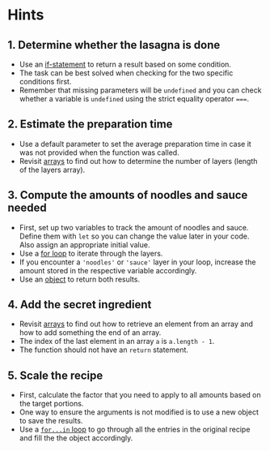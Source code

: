 # Hints

## 1. Determine whether the lasagna is done

- Use an [if-statement][mdn-if-else] to return a result based on some condition.
- The task can be best solved when checking for the two specific conditions first.
- Remember that missing parameters will be `undefined` and you can check whether a variable is `undefined` using the strict equality operator `===`.

## 2. Estimate the preparation time

- Use a default parameter to set the average preparation time in case it was not provided when the function was called.
- Revisit [arrays][concept-arrays] to find out how to determine the number of layers (length of the layers array).

## 3. Compute the amounts of noodles and sauce needed

- First, set up two variables to track the amount of noodles and sauce.
  Define them with `let` so you can change the value later in your code.
  Also assign an appropriate initial value.
- Use a [for loop][concept-for-loops] to iterate through the layers.
- If you encounter a `'noodles'` or `'sauce'` layer in your loop, increase the amount stored in the respective variable accordingly.
- Use an [object][concept-objects] to return both results.

## 4. Add the secret ingredient

- Revisit [arrays][concept-arrays] to find out how to retrieve an element from an array and how to add something the end of an array.
- The index of the last element in an array `a` is `a.length - 1`.
- The function should not have an `return` statement.

## 5. Scale the recipe

- First, calculate the factor that you need to apply to all amounts based on the target portions.
- One way to ensure the arguments is not modified is to use a new object to save the results.
- Use a [`for...in` loop][mdn-for-in] to go through all the entries in the original recipe and fill the the object accordingly.

[mdn-if-else]: https://developer.mozilla.org/en-US/docs/Web/JavaScript/Reference/Statements/if...else
[concept-arrays]: /tracks/javascript/concepts/arrays
[concept-for-loops]: /tracks/javascript/concepts/for-loops
[concept-objects]: /tracks/javascript/concepts/objects
[mdn-for-in]: https://developer.mozilla.org/en-US/docs/Web/JavaScript/Reference/Statements/for...in